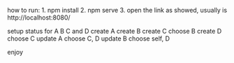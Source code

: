 how to run:
    1. npm install
    2. npm serve
    3. open the link as showed, usually is http://localhost:8080/

setup status for A B C and D
    create A
    create B
    create C choose B
    create D choose C
    update A choose C, D
    update B choose self, D

enjoy